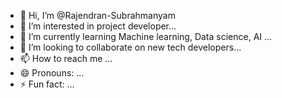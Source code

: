 - 👋 Hi, I’m @Rajendran-Subrahmanyam
- 👀 I’m interested in project developer...
- 🌱 I’m currently learning Machine learning, Data science, AI ...
- 💞️ I’m looking to collaborate on new tech developers...
- 📫 How to reach me ...
- 😄 Pronouns: ...
- ⚡ Fun fact: ...

<!---
Rajendran-Subrahmanyam/Rajendran-Subrahmanyam is a ✨ special ✨ repository because its `README.md` (this file) appears on your GitHub profile.
You can click the Preview link to take a look at your changes.
--->
